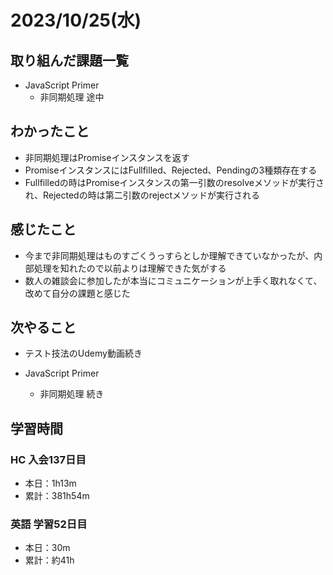 # 2023/10/25(水)

## 取り組んだ課題一覧

- JavaScript Primer
  - 非同期処理 途中

## わかったこと

- 非同期処理はPromiseインスタンスを返す
- PromiseインスタンスにはFullfilled、Rejected、Pendingの3種類存在する
- Fullfilledの時はPromiseインスタンスの第一引数のresolveメソッドが実行され、Rejectedの時は第二引数のrejectメソッドが実行される

## 感じたこと

- 今まで非同期処理はものすごくうっすらとしか理解できていなかったが、内部処理を知れたので以前よりは理解できた気がする
- 数人の雑談会に参加したが本当にコミュニケーションが上手く取れなくて、改めて自分の課題と感じた

## 次やること

- テスト技法のUdemy動画続き

- JavaScript Primer
  - 非同期処理 続き

## 学習時間

### HC 入会137日目

- 本日：1h13m
- 累計：381h54m

### 英語 学習52日目

- 本日：30m
- 累計：約41h
